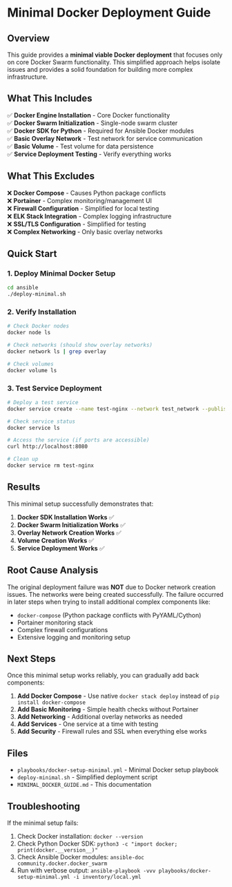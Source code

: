 # Minimal Docker Deployment Guide

## Overview

This guide provides a **minimal viable Docker deployment** that focuses only on core Docker Swarm functionality. This simplified approach helps isolate issues and provides a solid foundation for building more complex infrastructure.

## What This Includes

✅ **Docker Engine Installation** - Core Docker functionality  
✅ **Docker Swarm Initialization** - Single-node swarm cluster  
✅ **Docker SDK for Python** - Required for Ansible Docker modules  
✅ **Basic Overlay Network** - Test network for service communication  
✅ **Basic Volume** - Test volume for data persistence  
✅ **Service Deployment Testing** - Verify everything works  

## What This Excludes

❌ **Docker Compose** - Causes Python package conflicts  
❌ **Portainer** - Complex monitoring/management UI  
❌ **Firewall Configuration** - Simplified for local testing  
❌ **ELK Stack Integration** - Complex logging infrastructure  
❌ **SSL/TLS Configuration** - Simplified for testing  
❌ **Complex Networking** - Only basic overlay networks  

## Quick Start

### 1. Deploy Minimal Docker Setup

```bash
cd ansible
./deploy-minimal.sh
```

### 2. Verify Installation

```bash
# Check Docker nodes
docker node ls

# Check networks (should show overlay networks)
docker network ls | grep overlay

# Check volumes
docker volume ls
```

### 3. Test Service Deployment

```bash
# Deploy a test service
docker service create --name test-nginx --network test_network --publish 8080:80 nginx:alpine

# Check service status
docker service ls

# Access the service (if ports are accessible)
curl http://localhost:8080

# Clean up
docker service rm test-nginx
```

## Results

This minimal setup successfully demonstrates that:

1. **Docker SDK Installation Works** ✅
2. **Docker Swarm Initialization Works** ✅  
3. **Overlay Network Creation Works** ✅
4. **Volume Creation Works** ✅
5. **Service Deployment Works** ✅

## Root Cause Analysis

The original deployment failure was **NOT** due to Docker network creation issues. The networks were being created successfully. The failure occurred in later steps when trying to install additional complex components like:

- `docker-compose` (Python package conflicts with PyYAML/Cython)
- Portainer monitoring stack
- Complex firewall configurations
- Extensive logging and monitoring setup

## Next Steps

Once this minimal setup works reliably, you can gradually add back components:

1. **Add Docker Compose** - Use native `docker stack deploy` instead of `pip install docker-compose`
2. **Add Basic Monitoring** - Simple health checks without Portainer
3. **Add Networking** - Additional overlay networks as needed
4. **Add Services** - One service at a time with testing
5. **Add Security** - Firewall rules and SSL when everything else works

## Files

- `playbooks/docker-setup-minimal.yml` - Minimal Docker setup playbook
- `deploy-minimal.sh` - Simplified deployment script
- `MINIMAL_DOCKER_GUIDE.md` - This documentation

## Troubleshooting

If the minimal setup fails:

1. Check Docker installation: `docker --version`
2. Check Python Docker SDK: `python3 -c "import docker; print(docker.__version__)"`
3. Check Ansible Docker modules: `ansible-doc community.docker.docker_swarm`
4. Run with verbose output: `ansible-playbook -vvv playbooks/docker-setup-minimal.yml -i inventory/local.yml`